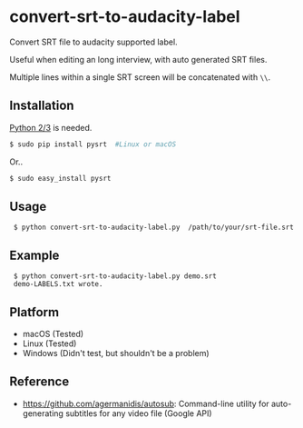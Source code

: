 # convert-srt-to-audacity-label

Convert SRT file to audacity supported label. 

Useful when editing an long interview, with auto generated SRT files.


Multiple lines within a single SRT screen will be concatenated with `\\`.

## Installation

[Python 2/3](https://www.python.org/downloads/) is needed.

```bash
$ sudo pip install pysrt  #Linux or macOS
```
Or..

```bash
$ sudo easy_install pysrt
```

## Usage

     $ python convert-srt-to-audacity-label.py  /path/to/your/srt-file.srt

## Example

     $ python convert-srt-to-audacity-label.py demo.srt
     demo-LABELS.txt wrote.

## Platform

 - macOS (Tested)
 - Linux (Tested)
 - Windows (Didn't test, but shouldn't be a problem)

## Reference
 
  - <https://github.com/agermanidis/autosub>: Command-line utility for auto-generating subtitles for any video file (Google API)
